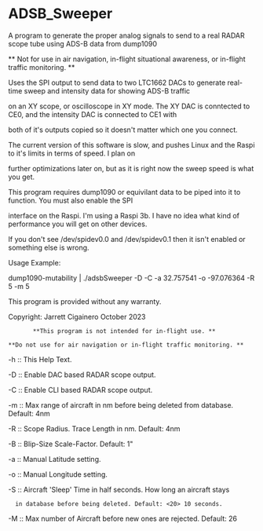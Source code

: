 # ADSB_Sweeper

A program to generate the proper analog signals to send to a real RADAR scope tube using ADS-B data from dump1090

** Not for use in air navigation, in-flight situational awareness, or in-flight traffic monitoring. **

Uses the SPI output to send data to two LTC1662 DACs to generate real-time sweep and intensity data for showing ADS-B traffic

on an XY scope, or oscilloscope in XY mode. The XY DAC is conntected to CE0, and the intensity DAC is connected to CE1 with

both of it's outputs copied so it doesn't matter which one you connect.

The current version of this software is slow, and pushes Linux and the Raspi to it's limits in terms of speed. I plan on

further optimizations later on, but as it is right now the sweep speed is what you get.

This program requires dump1090 or equivilant data to be piped into it to function. You must also enable the SPI 

interface on the Raspi. I'm using a Raspi 3b. I have no idea what kind of performance you will get on other devices.

If you don't see /dev/spidev0.0 and /dev/spidev0.1 then it isn't enabled or something else is wrong.

Usage Example:

dump1090-mutability | ./adsbSweeper -D -C -a 32.757541 -o -97.076364 -R 5 -m 5

This program is provided without any warranty.

Copyright: Jarrett Cigainero October 2023

           **This program is not intended for in-flight use. **
           
    **Do not use for air navigation or in-flight traffic monitoring. **

-h :: This Help Text.

-D :: Enable DAC based RADAR scope output.

-C :: Enable CLI based RADAR scope output.

-m :: Max range of aircraft in nm before being deleted from database. Default: 4nm

-R :: Scope Radius. Trace Length in nm. Default: 4nm

-B :: Blip-Size Scale-Factor. Default: 1"

-a :: Manual Latitude setting.

-o :: Manual Longitude setting.

-S :: Aircraft 'Sleep' Time in half seconds. How long an aircraft stays

      in database before being deleted. Default: <20> 10 seconds.
      
-M :: Max number of Aircraft before new ones are rejected. Default: 26

